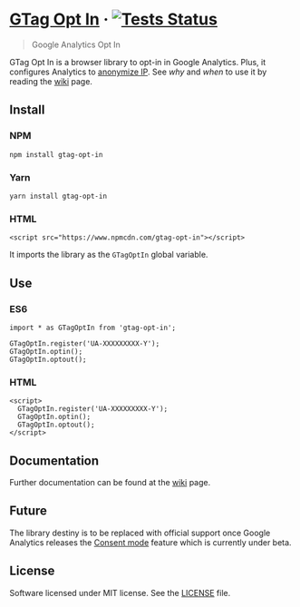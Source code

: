 # [GTag Opt In](https://www.npmjs.com/package/gtag-opt-in) &middot; [![Tests Status](https://github.com/luciomartinez/gtag-opt-in/workflows/Node.js%20CI/badge.svg)](https://github.com/luciomartinez/gtag-opt-in/actions)
> Google Analytics Opt In

GTag Opt In is a browser library to opt-in in Google Analytics.
Plus, it configures Analytics to [anonymize IP](https://support.google.com/analytics/answer/2763052).
See _why_ and _when_ to use it by reading the [wiki](https://github.com/luciomartinez/gtag-opt-in/wiki) page. 

## Install

### NPM

    npm install gtag-opt-in

### Yarn    

    yarn install gtag-opt-in
    
### HTML

    <script src="https://www.npmcdn.com/gtag-opt-in"></script>

It imports the library as the `GTagOptIn` global variable.

## Use

### ES6
```
import * as GTagOptIn from 'gtag-opt-in';

GTagOptIn.register('UA-XXXXXXXXX-Y');
GTagOptIn.optin();
GTagOptIn.optout();
```

### HTML
```
<script>
  GTagOptIn.register('UA-XXXXXXXXX-Y');
  GTagOptIn.optin();
  GTagOptIn.optout();
</script>
```

## Documentation
Further documentation can be found at the [wiki](https://github.com/luciomartinez/gtag-opt-in/wiki) page.

## Future
The library destiny is to be replaced with official support once Google Analytics releases the [Consent mode](https://support.google.com/analytics/answer/9976101) feature which is currently under beta.
 
## License
Software licensed under MIT license. See the [LICENSE](/LICENSE) file.
